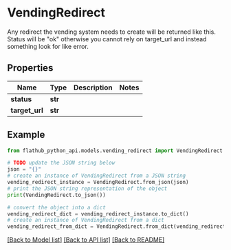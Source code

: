 # VendingRedirect

Any redirect the vending system needs to create will be returned like this.  Status will be \"ok\" otherwise you cannot rely on target_url and instead something look for like error.

## Properties

Name | Type | Description | Notes
------------ | ------------- | ------------- | -------------
**status** | **str** |  | 
**target_url** | **str** |  | 

## Example

```python
from flathub_python_api.models.vending_redirect import VendingRedirect

# TODO update the JSON string below
json = "{}"
# create an instance of VendingRedirect from a JSON string
vending_redirect_instance = VendingRedirect.from_json(json)
# print the JSON string representation of the object
print(VendingRedirect.to_json())

# convert the object into a dict
vending_redirect_dict = vending_redirect_instance.to_dict()
# create an instance of VendingRedirect from a dict
vending_redirect_from_dict = VendingRedirect.from_dict(vending_redirect_dict)
```
[[Back to Model list]](../README.md#documentation-for-models) [[Back to API list]](../README.md#documentation-for-api-endpoints) [[Back to README]](../README.md)


